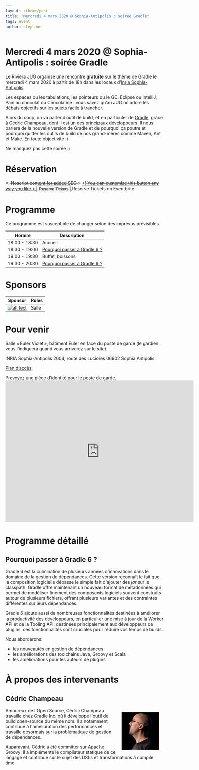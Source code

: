 ```yaml
---
layout: :theme/post
title: "Mercredi 4 mars 2020 @ Sophia-Antipolis : soirée Gradle"
tags: event
author: stephane
---
```


# Mercredi 4 mars 2020 @ Sophia-Antipolis : soirée Gradle

Le Riviera JUG organise une rencontre **gratuite** sur le thème de Gradle le mercredi 4 mars 2020 à partir de 18h dans les locaux d’[Inria Sophia-Antipolis](http://maps.google.fr/maps?f=q&source=s_q&hl=en&geocode=&q=inria,+sophia-antipolis&sll=47.15984,2.988281&sspn=20.81297,46.757813&ie=UTF8&t=h&ll=43.616722,7.067868&spn=0.005406,0.011415&z=17&iwloc=A).

Les espaces ou les tabulations, les pointeurs ou le GC, Eclipse ou IntelliJ, Pain au chocolat ou Chocolatine : vous savez qu’au JUG on adore les débats objectifs sur les sujets facile à trancher.

Alors du coup, on va parler d’outil de build, et en particuler de [Gradle](https://gradle.org), grâce à Cédric Champeau, dont il est un des principaux développeurs. Il nous parlera de la nouvelle version de Gradle et de pourquoi ça poutre et pourquoi quitter les outils de build de nos grand-mères comme Maven, Ant et Make. En toute objectivité :)

Ne manquez pas cette soirée :)

# Réservation

<!<s> Noscript content for added SEO </s>>
<noscript><a href="https://www.eventbrite.com/e/mercredi-4-mars-2020-sophia-antipolis-soiree-gradle-tickets-94375374285" rel="noopener noreferrer" target="_blank"></noscript>
<!<s> You can customize this button any way you like </s>>
<button id="eventbrite-widget-modal-trigger-94375374285" type="button">Reserve Tickets</button>
<noscript></a>Reserve Tickets on Eventbrite</noscript>

<script src="https://www.eventbrite.com/static/widgets/eb_widgets.js"></script>

<script type="text/javascript">
var exampleCallback = function() \{
console.log('Order complete!');
};

window.EBWidgets.createWidget(\{
widgetType: 'checkout',
eventId: '94375374285',
modal: true,
modalTriggerElementId: 'eventbrite-widget-modal-trigger-94375374285',
onOrderComplete: exampleCallback
});
</script>

# Programme

<div class='warning'>Ce programme est susceptible de changer selon des imprévus prévisibles.</div>

|Horaire|Description|
|---|---|
|18:00 - 18:30|Accueil|
|18:30 - 19:00|[Pourquoi passer à Gradle 6 ?](#HProgrammedE9taillE9)|
|19:00 - 19:30|Buffet, boissons|
|19:30 - 20:30|[Pourquoi passer à Gradle 6 ?](#HProgrammedE9taillE9)|

# Sponsors

|Sponsor|Rôles|
|---|---|
|[![alt text]({site.page('Sponsors/index.md').image('inria-2-150px.png')})](http://www.inria.fr/sophia)  | Salle|

# Pour venir

Salle « Euler Violet », bâtiment Euler en face du poste de garde (le gardien vous l’indiquera quand vous arriverez sur le site).

INRIA Sophia-Antipolis
2004, route des Lucioles
06902 Sophia Antipolis

[Plan d’accès](http://www-sop.inria.fr/presentation/data/plan_sophia.jpg).

<div class='warning'>Prevoyez une pièce d’identité pour le poste de garde.</div>

<iframe src="https://www.google.com/maps/embed?pb=!1m17!1m11!1m3!1d12898.164001627882!2d7.061702203010714!3d43.61600471568019!2m2!1f0!2f0!3m2!1i1024!2i768!4f13.1!3m3!1m2!1s0x0%3A0xe656aec13e1ef9b1!2sInria+Sophia+Antipolis+Mediterranean!5e1!3m2!1sen!2sfr!4v1496239060604" width="600" height="450" frameborder="0" style="border:0" allowfullscreen></iframe>

# Programme détaillé

## Pourquoi passer à Gradle 6 ?

Gradle 6 est la culmination de plusieurs années d'innovations dans le domaine de la gestion de dépendances.
Cette version reconnaît le fait que la composition logicielle dépasse le simple fait d'ajouter des _jar_ sur le classpath: Gradle offre maintenant un nouveau format de métadonnées qui permet de modéliser finement des composants logiciels souvent construits autour de plusieurs fichiers, offrant plusieurs variantes et des contraintes différentes sur leurs dépendances.

Gradle 6 ajoute aussi de nombreuses fonctionnalités destinées à améliorer la productivité des développeurs, en particulier une mise à jour de la Worker API et de la Tooling API: destinées principalement aux développeurs de plugins, ces fonctionnalités sont cruciales pour réduire vos temps de builds.

Nous aborderons:

- les nouveautés en gestion de dépendances
- les améliorations des toolchains Java, Groovy et Scala
- les améliorations pour les auteurs de plugins

# À propos des intervenants

## Cédric Champeau

<img style='float: right; margin: 1em; width: 120px' src='minimoi2019.png'/>

Amoureux de l'Open Source, Cédric Champeau travaille chez Gradle Inc. où il développe l'outil de build open-source du même nom. Il a notamment contribué à l'amélioration des performances et travaille désormais sur la problématique de gestion de dépendances.

Auparavant, Cédric a été committer sur Apache Groovy: il a implémenté le compilateur statique de ce langage et contribué sur le sujet des DSLs et transformations à compile time.
